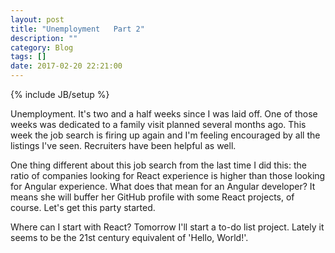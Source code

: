 ```yaml
---
layout: post
title: "Unemployment   Part 2"
description: ""
category: Blog
tags: []
date: 2017-02-20 22:21:00
---
```

{% include JB/setup %}

Unemployment.  It's two and a half weeks since I was laid off.  One of those weeks was dedicated to a family visit planned several months ago.  This week the job search is firing up again and I'm feeling encouraged by all the listings I've seen.  Recruiters have been helpful as well.

One thing different about this job search from the last time I did this: the ratio of companies looking for React experience is higher than those looking for Angular experience.  What does that mean for an Angular developer?  It means she will buffer her GitHub profile with some React projects, of course.  Let's get this party started.

Where can I start with React?  Tomorrow I'll start a to-do list project.  Lately it seems to be the 21st century equivalent of 'Hello, World!'.
